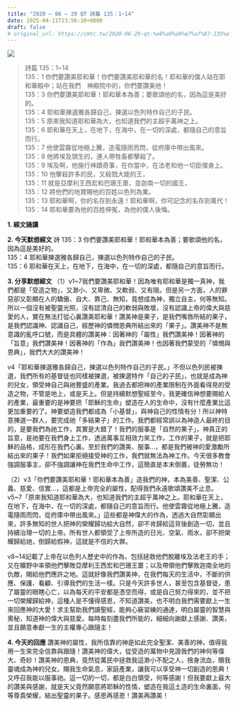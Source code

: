 ```yaml
---
title: "2020 – 06 – 29 QT 詩篇 135：1~14"
date: 2025-04-11T23:56:10+0800
draft: false
# original_url: https://cmtc.tw/2020-06-29-qt-%e8%a9%a9%e7%af%87-135%ef%bc%9a114
---
```


![](/images/qt.jpg)
> 詩篇 135：1\~14  
> 135：1 你們要讚美耶和華！你們要讚美耶和華的名！耶和華的僕人站在耶和華殿中；站在我們　神殿院中的，你們要讚美他！  
> 135：3 你們要讚美耶和華！耶和華本為善；要歌頌他的名，因為這是美好的。  
> 135：4 耶和華揀選雅各歸自己，揀選以色列特作自己的子民。  
> 135：5 原來我知道耶和華為大，也知道我們的主超乎萬神之上。  
> 135：6 耶和華在天上，在地下，在海中，在一切的深處，都隨自己的意旨而行。  
> 135：7 他使雲霧從地極上騰，造電隨雨而閃，從府庫中帶出風來。  
> 135：8 他將埃及頭生的，連人帶牲畜都擊殺了。  
> 135：9 埃及啊，他施行神蹟奇事，在你當中，在法老和他一切臣僕身上。  
> 135：10 他擊殺許多的民，又殺戮大能的王，  
> 135：11 就是亞摩利王西宏和巴珊王噩，並迦南一切的國王，  
> 135：12 將他們的地賞賜他的百姓以色列為業。  
> 135：13 耶和華啊，你的名存到永遠！耶和華啊，你可記念的名存到萬代！  
> 135：14 耶和華要為他的百姓伸冤，為他的僕人後悔。

**1. 經文誦讀**

**2.  今天默想經文**
詩 135：3 你們要讚美耶和華！耶和華本為善；要歌頌他的名，因為這是美好的。  
135：4 耶和華揀選雅各歸自己，揀選以色列特作自己的子民。  
135：6 耶和華在天上，在地下，在海中，在一切的深處，都隨自己的意旨而行。

**3. 分享默想經文**
（1）v1\~7我們要讚美耶和華！因為唯有耶和華是獨一真神，我們都是「受造之物」，又渺小、又卑微、又軟弱、又有限。但是另一方面，人的罪惡卻又彰顯在人的驕傲、自大、靠己、無知，竟想成為神，獨立自主，何等無知。所以一個沒有被聖靈光照，沒有認清自己的軟弱與敗壞，沒有認識上帝的偉大與慈愛的人，實在無法打從心裏讚美耶和華！讚美神是果子，是我們嘴唇所結的果子，是我們認識神、認識自己，經歷神的憐憫恩典所結出來的「果子」。讚美神不是無意識的亂呼口號，而是具體的讚美神：因著神的「屬性」我們讚美神！因著神的「旨意」我們讚美神！因著神的「作為」我們讚美神！也因著我們蒙受的「憐憫與恩典」，我們大大的讚美神！

v4「耶和華揀選雅各歸自己，揀選以色列特作自己的子民。」不但以色列民被揀選，我們所有的基督徒也同樣被揀選，被揀選特作「自己的子民」，也就是成為神的兒女，領受神自己與祂豐盛的產業。我過去都把神的產業限制在外面看得見的受造之物，不管是地上，或是天上。但是持續默想聖經至今，我更確信神想要賜給人的產業，最重要的是神要把「耶穌的生命」塑造在人的生命中，沒有什麼產業比這更加重要的了。神要塑造我們都成為「小基督」，與神自己的性情有分！所以神特意揀選一群人，要完成祂「多結果子」的工作。我們都經常誤以為神造人最終的目的，是要我們為祂工作，其實是大錯了！我們的服事是「自然的果子」，神真正的旨意，是祂要在我們身上工作，透過萬事互相效力來工作，工作的果子，就是把耶穌的品格，成形在我們心裏。至於我們的讚美、服事…，都是我們被神的愛激勵所結出來的果子！我們如果拒絕接受神的工作，我們就無法為神工作。今天很多教會強調服事主，卻不強調讓神在我們生命中工作，這簡直是本末倒置，徒勞無功！

（2）v3「你們要讚美耶和華！耶和華本為善」造我們的神，本為美善、聖潔、公義、慈愛、信實…，這都是上帝完全的屬性，配得我們永遠歌頌讚美不止息。v5\~7「原來我知道耶和華為大，也知道我們的主超乎萬神之上。耶和華在天上，在地下，在海中，在一切的深處，都隨自己的意旨而行。他使雲霧從地極上騰，造電隨雨而閃，從府庫中帶出風來。」這些都是神偉大的作為，透過大自然彰顯出來，許多無知的世人把神的榮耀歸功給大自然，卻不肯歸給這背後創造一切，並且持續治理一切的上帝。所有世人都領受了上帝所造的日光、空氣、雨水，卻不把榮耀歸給祂，倒歸給假神，這就是不信的大罪。

v8\~14記載了上帝在以色列人歷史中的作為，包括拯救他們脫離埃及法老王的手；又在曠野中率領他們擊敗亞摩利王西宏和巴珊王噩；以及帶領他們擊敗迦南全地的仇敵，賜給他們應許之地。這就好像我們讚美神，在我們每天的生活中，不斷的供應、保護、看顧、引導我們的生活一樣。只是今天許多世人，甚至包含基督徒，患了屬靈的眼瞎心亡，以為每天的平安都是憑空而得，或是自己努力得來的，並不把一切榮耀歸給神，這種人是不懂得感恩，不知道讚美，也不明白我們需要獻上一生來回應神的大愛！求主幫助我們讀聖經，能夠心竅習練的通達，明白屬靈的智慧與奧秘，知道神的偉大與慈愛。每時每刻盡我們所能的，細細向謝獻上感謝、讚美，並且願意奉獻一生的主權專心跟隨主！

**4. 今天的回應**
讚美神的屬性，我所信靠的神是如此完全聖潔、美善的神，值得我用一生來完全信靠與跟隨！讚美神的偉大，從受造的萬物中見證我們的神何等偉大、奇妙！讚美神的恩典，竟然從萬民中拯救我這渺小不配之人，捨身流血，贖我靈魂成為神的兒女。賜我生命氣息，家庭產業，讓我可以享受神一切創造的恩典！又呼召我能以服事祂。這一切的一切，都是白白領受，何等感謝！但我要獻上最大的讚美與感謝，就是天父竟然願意將耶穌的性情，塑造在我這土造的生命裏面，何等尊貴榮耀，結出聖靈的果子。感恩再感恩！讚美再讚美！
